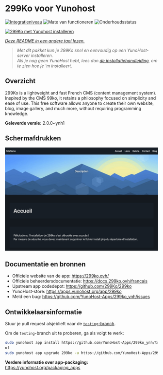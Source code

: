 <!--
NB: Deze README is automatisch gegenereerd door <https://github.com/YunoHost/apps/tree/master/tools/readme_generator>
Hij mag NIET handmatig aangepast worden.
-->

# 299Ko voor Yunohost

[![Integratieniveau](https://apps.yunohost.org/badge/integration/299ko)](https://ci-apps.yunohost.org/ci/apps/299ko/)
![Mate van functioneren](https://apps.yunohost.org/badge/state/299ko)
![Onderhoudsstatus](https://apps.yunohost.org/badge/maintained/299ko)

[![299Ko met Yunohost installeren](https://install-app.yunohost.org/install-with-yunohost.svg)](https://install-app.yunohost.org/?app=299ko)

*[Deze README in een andere taal lezen.](./ALL_README.md)*

> *Met dit pakket kun je 299Ko snel en eenvoudig op een YunoHost-server installeren.*  
> *Als je nog geen YunoHost hebt, lees dan [de installatiehandleiding](https://yunohost.org/install), om te zien hoe je 'm installeert.*

## Overzicht

299Ko is a lightweight and fast French CMS (content management system). Inspired by the CMS 99ko, it retains a philosophy focused on simplicity and ease of use. This free software allows anyone to create their own website, blog, image gallery, and much more, without requiring programming knowledge.


**Geleverde versie:** 2.0.0~ynh1

## Schermafdrukken

![Schermafdrukken van 299Ko](./doc/screenshots/screenshot.png)

## Documentatie en bronnen

- Officiele website van de app: <https://299ko.ovh/>
- Officiele beheerdersdocumentatie: <https://docs.299ko.ovh/francais>
- Upstream app codedepot: <https://github.com/299Ko/299ko>
- YunoHost-store: <https://apps.yunohost.org/app/299ko>
- Meld een bug: <https://github.com/YunoHost-Apps/299ko_ynh/issues>

## Ontwikkelaarsinformatie

Stuur je pull request alsjeblieft naar de [`testing`-branch](https://github.com/YunoHost-Apps/299ko_ynh/tree/testing).

Om de `testing`-branch uit te proberen, ga als volgt te werk:

```bash
sudo yunohost app install https://github.com/YunoHost-Apps/299ko_ynh/tree/testing --debug
of
sudo yunohost app upgrade 299ko -u https://github.com/YunoHost-Apps/299ko_ynh/tree/testing --debug
```

**Verdere informatie over app-packaging:** <https://yunohost.org/packaging_apps>
